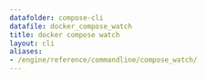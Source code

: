 ```yaml
---
datafolder: compose-cli
datafile: docker_compose_watch
title: docker compose watch
layout: cli
aliases:
- /engine/reference/commandline/compose_watch/
---
```


<!--
Sorry, but the contents of this page are automatically generated from
Docker's source code. If you want to suggest a change to the text that appears
here, you'll need to find the string by searching this repo:
https://github.com/docker/compose
-->

